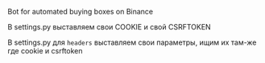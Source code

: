 Bot for automated buying boxes on Binance

В settings.py выставляем свои COOKIE и свой CSRFTOKEN

В settings.py для `headers` выставляем свои параметры, ищим их там-же где cookie и csrftoken

